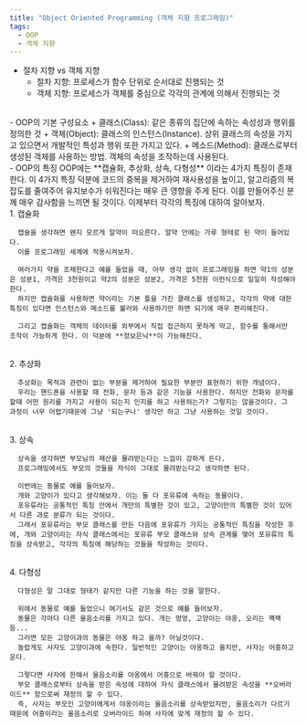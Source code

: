 ```yaml
---
title: "Object Oriented Programming (객체 지향 프로그래밍)"
tags:
  - OOP
  - 객체 지향
---
```


- 절차 지향 vs 객체 지향  
  + 절차 지향: 프로세스가 함수 단위로 순서대로 진행되는 것  
  + 객체 지향: 프로세스가 객체를 중심으로 각각의 관계에 의해서 진행되는 것  
<br>
- OOP의 기본 구성요소
  + 클래스(Class): 같은 종류의 집단에 속하는 속성성과 행위를 정의한 것  
  + 객체(Object): 클래스의 인스턴스(Instance). 상위 클래스의 속성을 가지고 있으면서 개발적인 특성과 행위 또한 가지고 있다.  
  + 메소드(Method): 클래스로부터 생성된 객체를 사용하는 방법. 객체의 속성을 조작하는데 사용된다.  
  <br>
- OOP의 특징  
  OOP에는 **캡슐화, 추상화, 상속, 다형성** 이라는 4가지 특징이 존재한다.  
  이 4가지 특징 덕분에 코드의 중복을 제거하여 재사용성을 높이고, 알고리즘의 복잡도를 줄여주어 유지보수가 쉬워진다는 매우 큰 영향을 주게 된다. 이를 만들어주신 분께 매우 감사함을 느끼면 될 것이다.  
  이제부터 각각의 특징에 대하여 알아보자.  
  <br>
  1. 캡슐화

      캡슐을 생각하면 왠지 모르게 알약이 떠오른다. 알약 안에는 가루 형태로 된 약이 들어있다.  
      이를 프로그래밍 세계에 적용시켜보자.  
    
      여러가지 약을 조제한다고 예를 들었을 때, 아무 생각 없이 프로그래밍을 하면 약1의 성분은 성분1, 가격은 3천원이고 약2의 성분은 성분2, 가격은 5천원 이런식으로 일일히 작성해야 한다.  
      하지만 캡슐화를 사용하면 약이라는 기본 틀을 가진 클래스를 생성하고, 각각의 약에 대한 특징이 있다면 인스턴스와 메소드를 불러와 사용하기만 하면 되기에 매우 편리해진다.  
    
      그리고 캡슐화는 객체의 데이터를 외부에서 직접 접근하지 못하게 막고, 함수를 통해서만 조작이 가능하게 한다. 이 덕분에 **정보은닉**이 가능해진다.  
  <br>
  2. 추상화

      추상화는 목적과 관련이 없는 부분을 제거하여 필요한 부분만 표현하기 위한 개념이다.  
      우리는 핸드폰을 사용할 때 전화, 문자 등과 같은 기능을 사용한다. 하지만 전화와 문자를 할때 어떤 원리를 가지고 사용이 되는지 인지를 하고 사용하는가? 그렇지는 않을것이다. 그 과정이 너무 어렵기때문에 그냥 '되는구나' 생각만 하고 그냥 사용하는 것일 것이다.  
  <br>
  3. 상속

      상속을 생각하면 부모님의 재산을 물려받는다는 느낌이 강하게 든다.  
      프로그래밍에서도 부모의 것들을 자식이 그대로 물려받는다고 생각하면 된다.  
    
      이번에는 동물로 예를 들어보자.  
      개와 고양이가 있다고 생각해보자. 이는 둘 다 포유류에 속하는 동물이다.  
      포유류라는 공통적인 특징 안에서 개만의 특별한 것이 있고, 고양이만의 특별한 것이 있어서 다른 과로 분류가 되는 것이다.  
      그래서 포유류라는 부모 클래스를 만든 다음에 포유류가 가지는 공통적인 특징을 작성한 후에, 개와 고양이라는 자식 클래스에서는 포유류 부모 클래스와 상속 관계를 맺어 포유류의 특징을 상속받고, 각각의 특징에 해당하는 것들을 작성하는 것이다.  
  <br>
  4. 다형성

      다형성은 말 그대로 형태가 같지만 다른 기능을 하는 것을 말한다.  
    
      위에서 동물로 예를 들었으니 여기서도 같은 것으로 예를 들어보자.  
      동물은 각마다 다른 울음소리를 가지고 있다. 개는 멍멍, 고양이는 야옹, 오리는 꽥꽥 등...  
      그러면 모든 고양이과의 동물은 야옹 하고 울까? 아닐것이다.  
      놀랍게도 사자도 고양이과에 속한다. 일반적인 고양이는 야옹하고 울지만, 사자는 어흥하고 운다.  
    
      그렇다면 사자에 한해서 울음소리를 야옹에서 어흥으로 바꿔야 할 것이다.  
      부모 클래스로부터 상속을 받은 속성에 대하여 자식 클래스에서 물려받은 속성을 **오버라이드** 함으로써 재정의 할 수 있다.  
      즉, 사자는 부모인 고양이에게서 야옹이라는 울음소리를 상속받았지만, 울음소리가 다르기 때문에 어흥이라는 울음소리로 오버라이드 하여 사자에 맞게 재정의 할 수 있다.  
